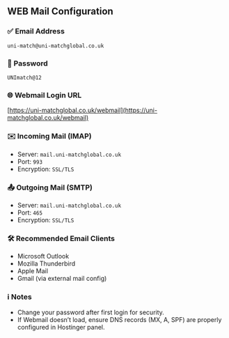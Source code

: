## WEB Mail Configuration

### ✅ Email Address
`uni-match@uni-matchglobal.co.uk`

### 🔐 Password
`UNImatch@12`

### 🌐 Webmail Login URL
[https://uni-matchglobal.co.uk/webmail](https://uni-matchglobal.co.uk/webmail)

### ✉️ Incoming Mail (IMAP)
- Server: `mail.uni-matchglobal.co.uk`
- Port: `993`
- Encryption: `SSL/TLS`

### 📤 Outgoing Mail (SMTP)
- Server: `mail.uni-matchglobal.co.uk`
- Port: `465`
- Encryption: `SSL/TLS`

### 🛠️ Recommended Email Clients
- Microsoft Outlook
- Mozilla Thunderbird
- Apple Mail
- Gmail (via external mail config)

### ℹ️ Notes
- Change your password after first login for security.
- If Webmail doesn’t load, ensure DNS records (MX, A, SPF) are properly configured in Hostinger panel.
